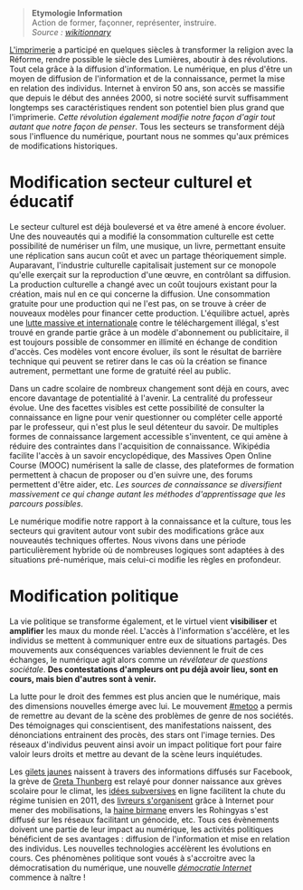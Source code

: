 
> **Etymologie Information**  
Action de former, façonner, représenter, instruire.  
*Source : [wikitionnary](https://fr.wiktionary.org/wiki/formo#la)*


[L'imprimerie](https://www.senat.fr/rap/r97-331-1/r97-331-11.html) a participé en quelques siècles à transformer la religion avec la Réforme, rendre possible le siècle des Lumières, aboutir à des révolutions. Tout cela grâce à la diffusion d'information. Le numérique, en plus d'être un moyen de diffusion de l'information et de la connaissance, permet la mise en relation des individus. Internet à environ 50 ans, son accès se massifie que depuis le début des années 2000, si notre société survit suffisamment longtemps ses caractéristiques rendent son potentiel bien plus grand que l'imprimerie. *Cette révolution également modifie notre façon d'agir tout autant que notre façon de penser*. Tous les secteurs se transforment déjà sous l'influence du numérique, pourtant nous ne sommes qu'aux prémices de modifications historiques.

# Modification secteur culturel et éducatif

Le secteur culturel est déjà bouleversé et va être amené à encore évoluer. Une des nouveautés qui a modifié la consommation culturelle est cette possibilité de numériser un film, une musique, un livre, permettant ensuite une réplication sans aucun coût et avec un partage théoriquement simple. Auparavant, l'industrie culturelle capitalisait justement sur ce monopole qu'elle exerçait sur la reproduction d'une œuvre, en contrôlant sa diffusion. La production culturelle a changé avec un coût toujours existant pour la création, mais nul en ce qui concerne la diffusion. Une consommation gratuite pour une production qui ne l'est pas, on se trouve à créer de nouveaux modèles pour financer cette production. L'équilibre actuel, après une [lutte massive et internationale](https://www.lesinrocks.com/2016/07/03/actualite/actualite/megaupload-regnait-internet/) contre le téléchargement illégal, s'est trouvé en grande partie grâce à un modèle d'abonnement ou publicitaire, il est toujours possible de consommer en illimité en échange de condition d'accès. Ces modèles vont encore évoluer, ils sont le résultat de barrière technique qui peuvent se retirer dans le cas où la création se finance autrement, permettant une forme de gratuité réel au public.

Dans un cadre scolaire de nombreux changement sont déjà en cours, avec encore davantage de potentialité à l'avenir. La centralité du professeur évolue. Une des facettes visibles est cette possibilité de consulter la connaissance en ligne pour venir questionner ou compléter celle apporté par le professeur, qui n'est plus le seul détenteur du savoir. De multiples formes de connaissance largement accessible s'inventent, ce qui amène à réduire des contraintes dans l'acquisition de connaissance. Wikipédia facilite l'accès à un savoir encyclopédique, des Massives Open Online Course (MOOC) numérisent la salle de classe, des plateformes de formation permettent à chacun de proposer ou d'en suivre une, des forums permettent d'être aider, etc.
*Les sources de connaissance se diversifient massivement ce qui change autant les méthodes d'apprentissage que les parcours possibles*.


Le numérique modifie notre rapport à la connaissance et la culture, tous les secteurs qui gravitent autour vont subir des modifications grâce aux nouveautés techniques offertes. Nous vivons dans une période particulièrement hybride où de nombreuses logiques sont adaptées à des situations pré-numérique, mais celui-ci modifie les règles en profondeur.

# Modification politique

La vie politique se transforme également, et le virtuel vient **visibiliser** et **amplifier** les maux du monde réel. L'accès à l'information s'accélère, et les individus se mettent à communiquer entre eux de situations partagés. Des mouvements aux conséquences variables deviennent le fruit de ces échanges, le numérique agit alors comme un *révélateur de questions sociétale*.
**Des contestations d'ampleurs ont pu déjà avoir lieu, sont en cours, mais bien d'autres sont à venir.**

La lutte pour le droit des femmes est plus ancien que le numérique, mais des dimensions nouvelles émerge avec lui. Le mouvement [#metoo](https://fr.wikipedia.org/wiki/Mouvement_MeToo) a permis de remettre au devant de la scène des problèmes de genre de nos sociétés. Des témoignages qui conscientisent, des manifestations naissent, des dénonciations entrainent des procès, des stars ont l'image ternies. Des réseaux d'individus peuvent ainsi avoir un impact politique fort pour faire valoir leurs droits et mettre au devant de la scène leurs inquiétudes.

Les [gilets jaunes](https://www.leparisien.fr/politique/il-y-a-un-an-la-gronde-des-gilets-jaunes-naissait-sur-facebook-et-en-une-du-parisien-16-10-2019-8173938.php) naissent à travers des informations diffusés sur Facebook, la grève de [Greta Thunberg](https://www.novethic.fr/actualite/environnement/climat/isr-rse/greve-pour-le-climat-comment-greta-thnuberg-est-parvenu-a-mobiliser-les-foules-alors-que-beaucoup-d-autres-avant-elles-ont-echoue-146958.html) est relayé pour donner naissance aux grèves scolaire pour le climat, les [idées subversives]((https://journals.openedition.org/anneemaghreb/1288#ftn82)) en ligne facilitent la chute du régime tunisien en 2011, des [livreurs s'organisent](https://www.youtube.com/watch?v=OyCVb8Mq8PU) grâce à Internet pour mener des mobilisations, la [haine birmane](https://www.letemps.ch/monde/facebook-haine-immoderee-rohingyas) envers les Rohingyas s'est diffusé sur les réseaux facilitant un génocide, etc.
Tous ces évènements doivent une partie de leur impact au numérique, les activités politiques bénéficient de ses avantages : diffusion de l'information et mise en relation des individus. Les nouvelles technologies accélèrent les évolutions en cours.
Ces phénomènes politique sont voués à s'accroitre avec la démocratisation du numérique, une nouvelle *[démocratie Internet](https://www.cairn.info/revue-transversalites-2012-3-page-65.htm)* commence à naître !

